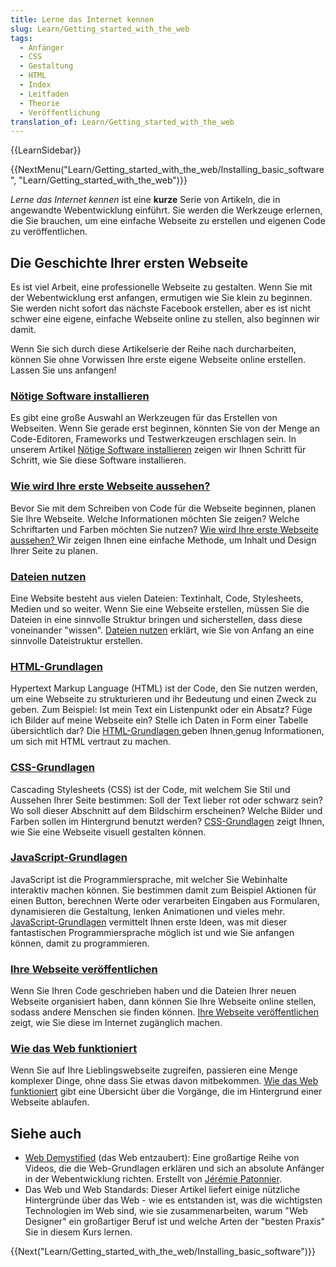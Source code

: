 ```yaml
---
title: Lerne das Internet kennen
slug: Learn/Getting_started_with_the_web
tags:
  - Anfänger
  - CSS
  - Gestaltung
  - HTML
  - Index
  - Leitfaden
  - Theorie
  - Veröffentlichung
translation_of: Learn/Getting_started_with_the_web
---
```

{{LearnSidebar}}

{{NextMenu("Learn/Getting_started_with_the_web/Installing_basic_software", "Learn/Getting_started_with_the_web")}}

_Lerne das Internet kennen_ ist eine **kurze** Serie von Artikeln, die in angewandte Webentwicklung einführt. Sie werden die Werkzeuge erlernen, die Sie brauchen, um eine einfache Webseite zu erstellen und eigenen Code zu veröffentlichen.

## Die Geschichte Ihrer ersten Webseite

Es ist viel Arbeit, eine professionelle Webseite zu gestalten. Wenn Sie mit der Webentwicklung erst anfangen, ermutigen wie Sie klein zu beginnen. Sie werden nicht sofort das nächste Facebook erstellen, aber es ist nicht schwer eine eigene, einfache Webseite online zu stellen, also beginnen wir damit.

Wenn Sie sich durch diese Artikelserie der Reihe nach durcharbeiten, können Sie ohne Vorwissen Ihre erste eigene Webseite online erstellen. Lassen Sie uns anfangen!

### [Nötige Software installieren](/de/docs/Learn/Getting_started_with_the_web/Installing_basic_software)

Es gibt eine große Auswahl an Werkzeugen für das Erstellen von Webseiten. Wenn Sie gerade erst beginnen, könnten Sie von der Menge an Code-Editoren, Frameworks und Testwerkzeugen erschlagen sein. In unserem Artikel [Nötige Software installieren](/de/docs/Learn/Getting_started_with_the_web/Installing_basic_software) zeigen wir Ihnen Schritt für Schritt, wie Sie diese Software installieren.

### [Wie wird Ihre erste Webseite aussehen?](/de/Learn/Getting_started_with_the_web/What_will_your_website_look_like)

Bevor Sie mit dem Schreiben von Code für die Webseite beginnen, planen Sie Ihre Webseite. Welche Informationen möchten Sie zeigen? Welche Schriftarten und Farben möchten Sie nutzen? [Wie wird Ihre erste Webseite aussehen? ](/de/Learn/Getting_started_with_the_web/What_should_your_web_site_be_like)Wir zeigen Ihnen eine einfache Methode, um Inhalt und Design Ihrer Seite zu planen.

### [Dateien nutzen](/de/Learn/Getting_started_with_the_web/dateien_nutzen)

Eine Website besteht aus vielen Dateien: Textinhalt, Code, Stylesheets, Medien und so weiter. Wenn Sie eine Webseite erstellen, müssen Sie die Dateien in eine sinnvolle Struktur bringen und sicherstellen, dass diese voneinander "wissen". [Dateien nutzen](/de/Learn/Getting_started_with_the_web/dateien_nutzen) erklärt, wie Sie von Anfang an eine sinnvolle Dateistruktur erstellen.

### [HTML-Grundlagen](/de/Learn/Getting_started_with_the_web/HTML_basics)

Hypertext Markup Language (HTML) ist der Code, den Sie nutzen werden, um eine Webseite zu strukturieren und ihr Bedeutung und einen Zweck zu geben. Zum Beispiel: Ist mein Text ein Listenpunkt oder ein Absatz? Füge ich Bilder auf meine Webseite ein? Stelle ich Daten in Form einer Tabelle übersichtlich dar? Die [HTML-Grundlagen ](/de/Learn/Getting_started_with_the_web/HTML_basics)geben Ihnen[ ](/en-US/Learn/Getting_started_with_the_web/HTML_basics)genug Informationen, um sich mit HTML vertraut zu machen.

### [CSS-Grundlagen](/de/Learn/Getting_started_with_the_web/CSS_basics)

Cascading Stylesheets (CSS) ist der Code, mit welchem Sie Stil und Aussehen Ihrer Seite bestimmen: Soll der Text lieber rot oder schwarz sein? Wo soll dieser Abschnitt auf dem Bildschirm erscheinen? Welche Bilder und Farben sollen im Hintergrund benutzt werden? [CSS-Grundlagen](/de/Learn/Getting_started_with_the_web/CSS_basics) zeigt Ihnen, wie Sie eine Webseite visuell gestalten können.

### [JavaScript-Grundlagen](/de/docs/Learn/Getting_started_with_the_web/JavaScript_basis)

JavaScript ist die Programmiersprache, mit welcher Sie Webinhalte interaktiv machen können. Sie bestimmen damit zum Beispiel Aktionen für einen Button, berechnen Werte oder verarbeiten Eingaben aus Formularen, dynamisieren die Gestaltung, lenken Animationen und vieles mehr. [JavaScript-Grundlagen](/de/docs/Learn/Getting_started_with_the_web/JavaScript_basis) vermittelt Ihnen erste Ideen, was mit dieser fantastischen Programmiersprache möglich ist und wie Sie anfangen können, damit zu programmieren.

### [Ihre Webseite veröffentlichen](/en-US/Learn/Getting_started_with_the_web/Publishing_your_website)

Wenn Sie Ihren Code geschrieben haben und die Dateien Ihrer neuen Webseite organisiert haben, dann können Sie Ihre Webseite online stellen, sodass andere Menschen sie finden können. [Ihre Webseite veröffentlichen ](/de/docs/Learn/Getting_started_with_the_web/Publishing_your_website)zeigt, wie Sie diese im Internet zugänglich machen.

### [Wie das Web funktioniert](/en-US/Learn/Getting_started_with_the_web/How_the_Web_works)

Wenn Sie auf Ihre Lieblingswebseite zugreifen, passieren eine Menge komplexer Dinge, ohne dass Sie etwas davon mitbekommen. [Wie das Web funktioniert](/de/docs/Learn/Getting_started_with_the_web/Wie_das_Internet_funktioniert) gibt eine Übersicht über die Vorgänge, die im Hintergrund einer Webseite ablaufen.

## Siehe auch

- [Web Demystified](https://www.youtube.com/playlist?list=PLo3w8EB99pqLEopnunz-dOOBJ8t-Wgt2g) (das Web entzaubert): Eine großartige Reihe von Videos, die die Web-Grundlagen erklären und sich an absolute Anfänger in der Webentwicklung richten. Erstellt von [Jérémie Patonnier](https://twitter.com/JeremiePat).
- Das Web und Web Standards: Dieser Artikel liefert einige nützliche Hintergründe über das Web - wie es entstanden ist, was die wichtigsten Technologien im Web sind, wie sie zusammenarbeiten, warum "Web Designer" ein großartiger Beruf ist und welche Arten der "besten Praxis" Sie in diesem Kurs lernen.

{{Next("Learn/Getting_started_with_the_web/Installing_basic_software")}}
